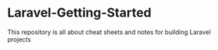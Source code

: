 # Laravel-Getting-Started
This repository is all about cheat sheets and notes for building Laravel projects
